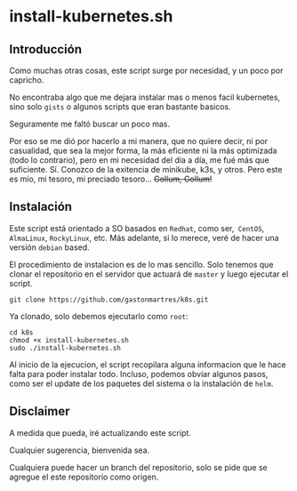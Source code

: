 # install-kubernetes.sh

## Introducción

Como muchas otras cosas, este script surge por necesidad, y un poco por capricho.

No encontraba algo que me dejara instalar mas o menos facil kubernetes, sino solo `gists` o algunos scripts que eran bastante basicos. 

Seguramente me faltó buscar un poco mas. 

Por eso se me dió por hacerlo a mi manera, que no quiere decir, ni por casualidad, que sea la mejor forma, la más eficiente ni la más optimizada (todo lo contrario), pero en mi necesidad del día a día, me fué más que suficiente.
Sí. Conozco de la exitencia de minikube, k3s, y otros. Pero este es mío, mi tesoro, mi preciado tesoro... ~~Gollum, Gollum!~~

## Instalación
Este script está orientado a SO basados en `Redhat`, como ser,` CentOS`, `AlmaLinux`, `RockyLinux`, etc.
Más adelante, si lo merece, veré de hacer una versión `debian` based.

El procedimiento de instalacion es de lo mas sencillo. Solo tenemos que clonar el repositorio en el servidor que actuará de `master` y luego ejecutar el script.

```git clone https://github.com/gastonmartres/k8s.git ```

Ya clonado, solo debemos ejecutarlo como `root`: 

```
cd k8s
chmod +x install-kubernetes.sh
sudo ./install-kubernetes.sh
```
Al inicio de la ejecucion, el script recopilara alguna informacion que le hace falta para poder instalar todo.
Incluso, podemos obviar algunos pasos, como ser el update de los paquetes del sistema o la instalación de `helm`.

## Disclaimer

A medida que pueda, iré actualizando este script.

Cualquier sugerencia, bienvenida sea.

Cualquiera puede hacer un branch del repositorio, solo se pide que se agregue el este repositorio como origen.